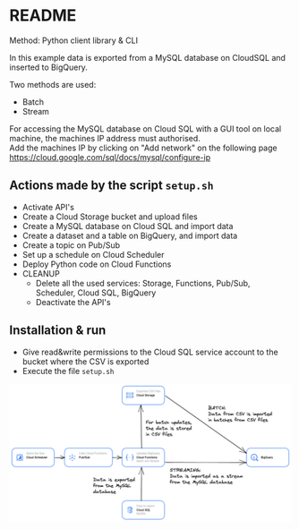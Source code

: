 # README

Method: Python client library & CLI

In this example data is exported from a MySQL database on CloudSQL and inserted to BigQuery.

Two methods are used:
- Batch
- Stream

For accessing the MySQL database on Cloud SQL with a GUI tool on local machine, the machines IP address must authorised. \
Add the machines IP by clicking on "Add network" on the following page https://cloud.google.com/sql/docs/mysql/configure-ip


## Actions made by the script ```setup.sh```

- Activate API's
- Create a Cloud Storage bucket and upload files
- Create a MySQL database on Cloud SQL and import data
- Create a dataset and a table on BigQuery, and import data
- Create a topic on Pub/Sub
- Set up a schedule on Cloud Scheduler
- Deploy Python code on Cloud Functions
- CLEANUP
    - Delete all the used services: Storage, Functions, Pub/Sub, Scheduler, Cloud SQL, BigQuery
    - Deactivate the API's


## Installation & run
- Give read&write permissions to the Cloud SQL service account to the bucket where the CSV is exported
- Execute the file ```setup.sh```


<img src="diagram.png"></img>